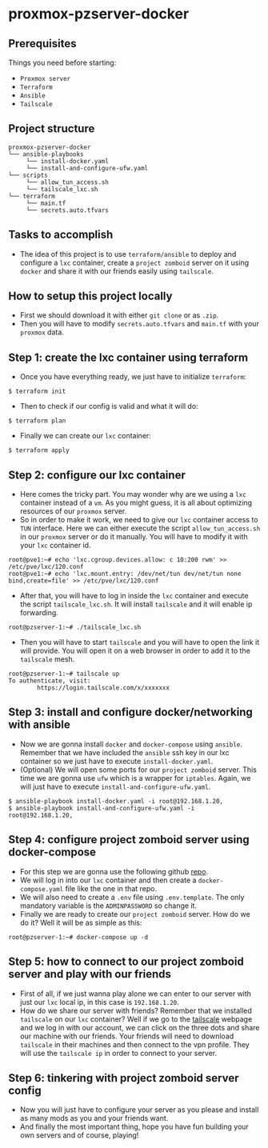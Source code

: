 # proxmox-pzserver-docker

## Prerequisites
Things you need before starting:
* `Proxmox server`
* `Terraform`
* `Ansible`
* `Tailscale`

## Project structure
```
proxmox-pzserver-docker
└── ansible-playbooks
     └── install-docker.yaml
     └── install-and-configure-ufw.yaml
└── scripts
     └── allow_tun_access.sh
     └── tailscale_lxc.sh
└── terraform
     └── main.tf
     └── secrets.auto.tfvars
```
## Tasks to accomplish
- The idea of this project is to use `terraform/ansible` to deploy and configure a `lxc` container, create a `project zomboid` server on it using `docker` and share it with our friends easily using `tailscale`.

## How to setup this project locally
- First we should download it with either `git clone` or as `.zip`.
- Then you will have to modify `secrets.auto.tfvars` and `main.tf` with your `proxmox` data. 

## Step 1: create the lxc container using terraform
- Once you have everything ready, we just have to initialize `terraform`:
````
$ terraform init
````
- Then to check if our config is valid and what it will do:
````
$ terraform plan
````
- Finally we can create our `lxc` container:
````
$ terraform apply
````

## Step 2: configure our lxc container
- Here comes the tricky part. You may wonder why are we using a `lxc` container instead of a `vm`. As you might guess, it is all about optimizing resources of our `proxmox` server. 
- So in order to make it work, we need to give our `lxc` container access to `TUN` interface. Here we can either execute the script `allow_tun_access.sh` in our `proxmox` server or do it manually. You will have to modify it with your `lxc` container id.
````
root@pve1:~# echo 'lxc.cgroup.devices.allow: c 10:200 rwm' >> /etc/pve/lxc/120.conf
root@pve1:~# echo 'lxc.mount.entry: /dev/net/tun dev/net/tun none bind,create=file' >> /etc/pve/lxc/120.conf
````
- After that, you will have to log in inside the `lxc` container and execute the script `tailscale_lxc.sh`. It will install `tailscale` and it will enable ip forwarding.
````
root@pzserver-1:~# ./tailscale_lxc.sh
````
- Then you will have to start `tailscale` and you will have to open the link it will provide. You will open it on a web browser in order to add it to the `tailscale` mesh.
````
root@pzserver-1:~# tailscale up
To authenticate, visit:
        https://login.tailscale.com/x/xxxxxxx
````

## Step 3: install and configure docker/networking with ansible
- Now we are gonna install `docker` and `docker-compose` using `ansible`. Remember that we have included the `ansible` ssh key in our lxc container so we just have to execute `install-docker.yaml`.
- (Optional) We will open some ports for our `project zomboid` server. This time we are gonna use `ufw` which is a wrapper for `iptables`. Again, we will just have to execute `install-and-configure-ufw.yaml`.
````
$ ansible-playbook install-docker.yaml -i root@192.168.1.20,
$ ansible-playbook install-and-configure-ufw.yaml -i root@192.168.1.20,
````

## Step 4: configure project zomboid server using docker-compose
- For this step we are gonna use the following github [repo](https://github.com/Danixu/project-zomboid-server-docker).
- We will log in into our `lxc` container and then create a `docker-compose.yaml` file like the one in that repo.
- We will also need to create a `.env` file using `.env.template`. The only mandatory variable is the `ADMINPASSWORD` so change it.
- Finally we are ready to create our `project zomboid` server. How do we do it? Well it will be as simple as this:
````
root@pzserver-1:~# docker-compose up -d
````

## Step 5: how to connect to our project zomboid server and play with our friends
- First of all, if we just wanna play alone we can enter to our server with just our `lxc` local ip, in this case is `192.168.1.20`.
- How do we share our server with friends? Remember that we installed `tailscale` on our `lxc` container? Well if we go to the [tailscale](https://login.tailscale.com/admin/machines) webpage and we log in with our account, we can click on the three dots and share our machine with our friends. Your friends will need to download `tailscale` in their machines and then connect to the vpn profile. They will use the `tailscale ip` in order to connect to your server.

## Step 6: tinkering with project zomboid server config
- Now you will just have to configure your server as you please and install as many mods as you and your friends want.
- And finally the most important thing, hope you have fun building your own servers and of course, playing!
